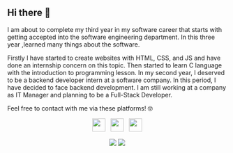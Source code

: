 ## Hi there 👋

I am about to complete my third year in my software career that starts with getting accepted into the software engineering department. In this three year ,learned many things about the software. 

Firstly I have started to create websites with HTML, CSS, and JS  and have done an internship concern on this topic. Then started to learn C language with the introduction to programming lesson. In my second year, I deserved to be a backend developer intern at a software company. In this period, I have decided to face backend development. I am still working at a company as IT Manager and planning to be a Full-Stack Developer.

Feel free to contact with me via these platforms! 🤓
<p align="center">
<a href="mailto:karacamelihcan2@gmail.com"><img height="30" src="https://cdn.iconscout.com/icon/free/png-256/gmail-30-722694.png"></a>&nbsp;&nbsp;
<a href="https://instagram.com/karacamelihcan"><img height="30" src="https://github.com/stephenajulu/WaylonWalker/blob/main/icon/instagram.jpg?raw=true"></a>&nbsp;&nbsp;
<a href="https://www.linkedin.com/in/melihcan-kazim-karaca/"><img height="30" src="https://github.com/stephenajulu/WaylonWalker/blob/main/icon/linkedin.png?raw=true"></a>
</p>

<p align="center">
  <img src="https://github-readme-stats.vercel.app/api?username=karacamelihcan&count_private=true&show_icons=true&theme=radical">
  <img src="https://github-readme-stats.vercel.app/api/top-langs/?username=karacamelihcan&layout=compact&theme=radical">
</p>



<!--
**karacamelihcan/karacamelihcan** is a ✨ _special_ ✨ repository because its `README.md` (this file) appears on your GitHub profile.

Here are some ideas to get you started:

- 🔭 I’m currently working on ...
- 🌱 I’m currently learning ...
- 👯 I’m looking to collaborate on ...
- 🤔 I’m looking for help with ...
- 💬 Ask me about ...
- 📫 How to reach me: ...
- 😄 Pronouns: ...
- ⚡ Fun fact: ...
-->

